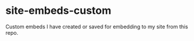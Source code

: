 # site-embeds-custom
Custom embeds I have created or saved for embedding to my site from this repo.
